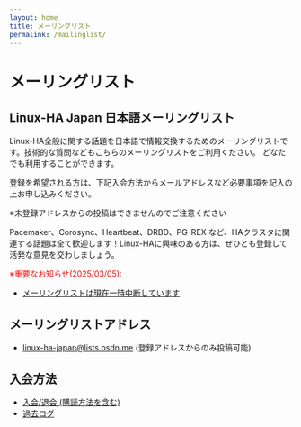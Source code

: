 ```yaml
---
layout: home
title: メーリングリスト
permalink: /mailinglist/
---
```

# メーリングリスト

## Linux-HA Japan 日本語メーリングリスト

Linux-HA全般に関する話題を日本語で情報交換するためのメーリングリストです。技術的な質問などもこちらのメーリングリストをご利用ください。 どなたでも利用することができます。


登録を希望される方は、下記入会方法からメールアドレスなど必要事項を記入の上お申し込みください。

※未登録アドレスからの投稿はできませんのでご注意ください

Pacemaker、Corosync、Heartbeat、DRBD、PG-REX など、HAクラスタに関連する話題は全て歓迎します！Linux-HAに興味のある方は、ぜひとも登録して活発な意見を交わしましょう。

<font color="red">※重要なお知らせ(2025/03/05): </font>
 * [メーリングリストは現在一時中断しています](/posts/2025-03-05-mailinglist-suspended.html)

## メーリングリストアドレス
 * [linux-ha-japan@lists.osdn.me](mailto:linux-ha-japan@lists.osdn.me) (登録アドレスからのみ投稿可能)

## 入会方法
 * [入会/退会 (購読方法を含む)](http://lists.osdn.me/mailman/listinfo/linux-ha-japan)
 * [過去ログ](http://osdn.jp/projects/linux-ha/lists/archive/japan/)

